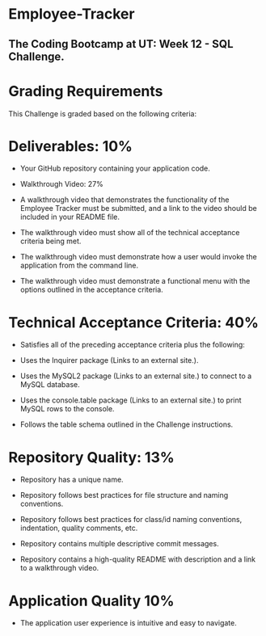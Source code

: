 # Employee-Tracker
## The Coding Bootcamp at UT: Week 12 - SQL Challenge.

# Grading Requirements
This Challenge is graded based on the following criteria:

# Deliverables: 10%
* Your GitHub repository containing your application code.
* Walkthrough Video: 27%
* A walkthrough video that demonstrates the functionality of the Employee Tracker must be submitted, and a link to the video should be included in your README file.

* The walkthrough video must show all of the technical acceptance criteria being met.

* The walkthrough video must demonstrate how a user would invoke the application from the command line.

* The walkthrough video must demonstrate a functional menu with the options outlined in the acceptance criteria.

# Technical Acceptance Criteria: 40%
* Satisfies all of the preceding acceptance criteria plus the following:

* Uses the Inquirer package (Links to an external site.).

* Uses the MySQL2 package (Links to an external site.) to connect to a MySQL database.

* Uses the console.table package (Links to an external site.) to print MySQL rows to the console.

* Follows the table schema outlined in the Challenge instructions.

# Repository Quality: 13%
* Repository has a unique name.

* Repository follows best practices for file structure and naming conventions.

* Repository follows best practices for class/id naming conventions, indentation, quality comments, etc.

* Repository contains multiple descriptive commit messages.

* Repository contains a high-quality README with description and a link to a walkthrough video.

# Application Quality 10%
* The application user experience is intuitive and easy to navigate.